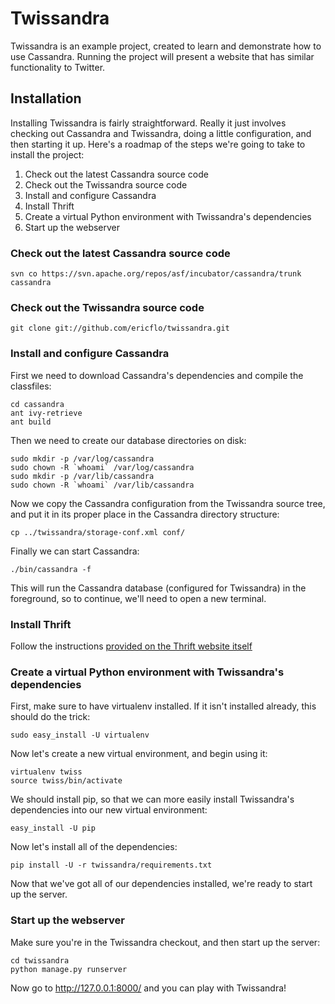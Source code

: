 # Twissandra

Twissandra is an example project, created to learn and demonstrate how to use
Cassandra.  Running the project will present a website that has similar
functionality to Twitter.

## Installation

Installing Twissandra is fairly straightforward.  Really it just involves
checking out Cassandra and Twissandra, doing a little configuration, and
then starting it up.  Here's a roadmap of the steps we're going to take to
install the project:

1. Check out the latest Cassandra source code
1. Check out the Twissandra source code
1. Install and configure Cassandra
1. Install Thrift
1. Create a virtual Python environment with Twissandra's dependencies
1. Start up the webserver

### Check out the latest Cassandra source code

    svn co https://svn.apache.org/repos/asf/incubator/cassandra/trunk cassandra

### Check out the Twissandra source code

    git clone git://github.com/ericflo/twissandra.git

### Install and configure Cassandra

First we need to download Cassandra's dependencies and compile the classfiles:

    cd cassandra
    ant ivy-retrieve
    ant build

Then we need to create our database directories on disk:

    sudo mkdir -p /var/log/cassandra
    sudo chown -R `whoami` /var/log/cassandra
    sudo mkdir -p /var/lib/cassandra
    sudo chown -R `whoami` /var/lib/cassandra

Now we copy the Cassandra configuration from the Twissandra source tree, and
put it in its proper place in the Cassandra directory structure:

    cp ../twissandra/storage-conf.xml conf/

Finally we can start Cassandra:

    ./bin/cassandra -f

This will run the Cassandra database (configured for Twissandra) in the
foreground, so to continue, we'll need to open a new terminal.

### Install Thrift

Follow the instructions [provided on the Thrift website itself](http://wiki.apache.org/thrift/ThriftInstallation)

### Create a virtual Python environment with Twissandra's dependencies

First, make sure to have virtualenv installed.  If it isn't installed already,
this should do the trick:

    sudo easy_install -U virtualenv

Now let's create a new virtual environment, and begin using it:

    virtualenv twiss
    source twiss/bin/activate

We should install pip, so that we can more easily install Twissandra's
dependencies into our new virtual environment:

    easy_install -U pip

Now let's install all of the dependencies:

    pip install -U -r twissandra/requirements.txt

Now that we've got all of our dependencies installed, we're ready to start up
the server.

### Start up the webserver

Make sure you're in the Twissandra checkout, and then start up the server:

    cd twissandra
    python manage.py runserver

Now go to http://127.0.0.1:8000/ and you can play with Twissandra!